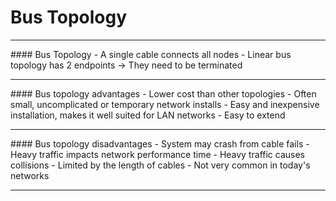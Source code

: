 # Bus Topology
<hr>
#### Bus Topology
- A single cable connects all nodes
- Linear bus topology has 2 endpoints -> They need to be terminated

<hr>
#### Bus topology advantages
- Lower cost than other topologies
- Often small, uncomplicated or temporary network installs
- Easy and inexpensive installation, makes it well suited for LAN networks
- Easy to extend

<hr>
#### Bus topology disadvantages
- System may crash from cable fails
- Heavy traffic impacts network performance time
- Heavy traffic causes collisions
- Limited by the length of cables
- Not very common in today's networks

<hr>
